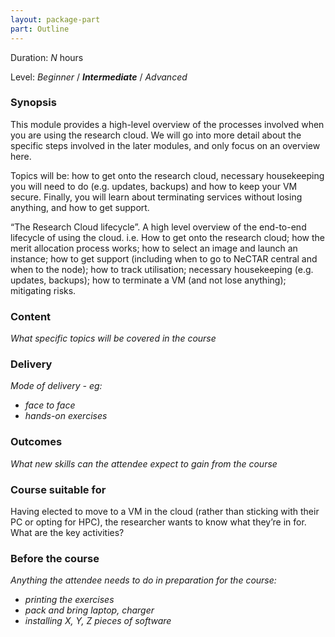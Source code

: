 ```yaml
---
layout: package-part
part: Outline
---
```


Duration: _N_ hours

Level: _Beginner_ / **_Intermediate_** / _Advanced_

### Synopsis

This module provides a high-level overview of the processes involved when you are using the research cloud. We will go into more detail about the specific steps involved in the later modules, and only focus on an overview here.

Topics will be: how to get onto the research cloud, necessary housekeeping you will need to do (e.g. updates, backups) and how to keep your VM secure. Finally, you will learn about terminating services without losing anything, and how to get support.

“The Research Cloud lifecycle”. A high level overview of the end-to-end lifecycle of using the cloud. i.e. How to get onto the research cloud; how the merit allocation process works; how to select an image and launch an instance; how to get support (including when to go to NeCTAR central and when to the node); how to track utilisation; necessary housekeeping (e.g. updates, backups); how to terminate a VM (and not lose anything); mitigating risks.




### Content

_What specific topics will be covered in the course_

### Delivery

_Mode of delivery - eg:_

* _face to face_
* _hands-on exercises_

### Outcomes

_What new skills can the attendee expect to gain from the course_

### Course suitable for

Having elected to move to a VM in the cloud (rather than sticking with their PC or opting for HPC), the researcher wants to know what they’re in for. What are the key activities?

### Before the course

_Anything the attendee needs to do in preparation for the course:_

* _printing the exercises_
* _pack and bring laptop, charger_
* _installing X, Y, Z pieces of software_

